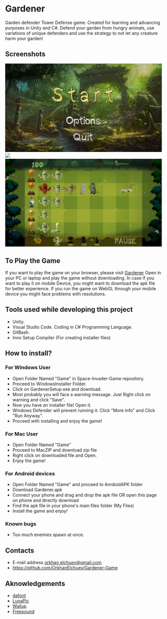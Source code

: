 # Gardener 
Garden defender Tower Defense game. Created for learning and advancing purposes in Unity and C#.
Defend your garden from hungry animals, use variations of unique defenders and use the strategy to not let any creature harm your garden!
## Screenshots
![](Images/StartMenu.png)
![](Images/OptionsMenu.png)
![](Images/GamePlay.png)
## To Play the Game 
If you want to play the game on your browser, please visit [Gardener](https://orkhan.itch.io/gardener)
Open in your PC or laptop and play the game without downloading.
In case if you want to play it on mobile Device, you might want to download the apk file for better experience.
If you run the game on WebGL through your mobile device you might face problems with resolutions.
## Tools used while developing this project
- Unity.
- Visual Studio Code. Coding in C# Programming Language.
- GitBash.
- Inno Setup Compiler (For creating installer files)
## How to install?
### For Windows User
- Open Folder Named "Game" in Space-Invader-Game repository.
- Proceed to WindowsInstaller Folder.
- Click on GardenerSetup.exe and download.
- Most probably you will face a warning message. Just Right click on warning and click "Save".
- Now you have an installer file! Open it.
- Windows Defender will prevent running it. Click "More Info" and Click "Run Anyway".
- Proceed with installing and enjoy the game!
### For Mac User
- Open Folder Named "Game" 
- Proceed to MacZIP and download zip file
- Right click on downloaded file and Open.
- Enjoy the game!
### For Android devices
- Open Folder Named "Game" and proceed to AnrdoidAPK folder
- Download Gardener.apk
- Connect your phone and drag and drop the apk file OR open this page on phone and directly download
- Find the apk file in your phone's main files folder (My Files)
- Install the game and enjoy!
### Known bugs
- Too much enemies spawn at once.
## Contacts 
- E-mail address orkhan.elchuev@gmail.com
- https://github.com/OrkhanElchuev/Gardener-Game
## Aknowledgements
- [dafont](https://www.dafont.com/de/)
- [LunaPic](https://www6.lunapic.com/editor/)
- [Wallup](https://wallup.net/)
- [Freesound](https://freesound.org/)
